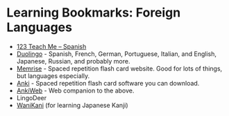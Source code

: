 # Learning Bookmarks: Foreign Languages

* [123 Teach Me – Spanish](http://www.123teachme.com/learn_spanish/spanish_grammar_course)
* [Duolingo](https://www.duolingo.com/) - Spanish, French, German, Portuguese, Italian, and English, Japanese, Russian, and probably more.
* [Memrise](http://www.memrise.com/) - Spaced repetition flash card website. Good for lots of things, but languages especially.
* [Anki](http://ankisrs.net/) - Spaced repetition flash card software you can download.
* [AnkiWeb](https://ankiweb.net/) - Web companion to the above.
* LingoDeer
* [WaniKani](https://www.wanikani.com/) (for learning Japanese Kanji)
